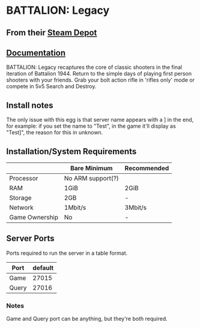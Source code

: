 # BATTALION: Legacy

## From their [Steam Depot](https://steamdb.info/app/805140)

## [Documentation](https://github.com/parkervcp/eggs/blob/master/README.md)

BATTALION: Legacy recaptures the core of classic shooters in the final iteration of Battalion 1944. Return to the simple days of playing first person shooters with your friends. Grab your bolt action rifle in 'rifles only' mode or compete in 5v5 Search and Destroy.
## Install notes

The only issue with this egg is that server name appears with a ] in the end, for example: if you set the name to "Test", in the game it'll display as "Test]", the reason for this in unknown. 
## Installation/System Requirements
<!--Make changes to reflect the server minimum/recommended hardware specs-->
|  | Bare Minimum | Recommended |
|---------|---------|---------|
| Processor | No ARM support(?) | |
| RAM | 1GiB | 2GiB |
| Storage | 2GB | - |
| Network | 1Mbit/s | 3Mbit/s |
| Game Ownership | No | - |

## Server Ports

Ports required to run the server in a table format.

| Port    | default |
|---------|---------|
| Game    | 27015   |
| Query   | 27016   |

### Notes

Game and Query port can be anything, but they're both required.